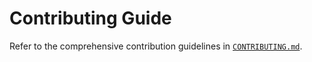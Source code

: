 # Contributing Guide

Refer to the comprehensive contribution guidelines in [`CONTRIBUTING.md`](../CONTRIBUTING.md).
